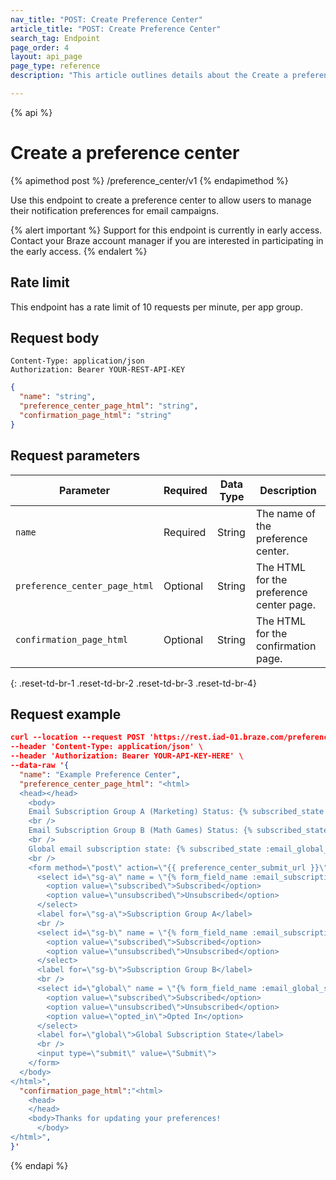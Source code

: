 ```yaml
---
nav_title: "POST: Create Preference Center"
article_title: "POST: Create Preference Center"
search_tag: Endpoint
page_order: 4
layout: api_page
page_type: reference
description: "This article outlines details about the Create a preference center Braze endpoint."

---
```

{% api %}
# Create a preference center
{% apimethod post %}
/preference_center/v1
{% endapimethod %}

Use this endpoint to create a preference center to allow users to manage their notification preferences for email campaigns.

{% alert important %}
Support for this endpoint is currently in early access. Contact your Braze account manager if you are interested in participating in the early access.
{% endalert %}

## Rate limit

This endpoint has a rate limit of 10 requests per minute, per app group.

## Request body

```
Content-Type: application/json
Authorization: Bearer YOUR-REST-API-KEY
```

```json
{
  "name": "string",
  "preference_center_page_html": "string",
  "confirmation_page_html": "string"
}
```

## Request parameters

| Parameter | Required | Data Type | Description |
| --------- | ---------| --------- | ----------- |
|`name`| Required | String | The name of the preference center. |
|`preference_center_page_html`| Optional | String | The HTML for the preference center page. |
|`confirmation_page_html`| Optional | String | The HTML for the confirmation page. |
{: .reset-td-br-1 .reset-td-br-2 .reset-td-br-3  .reset-td-br-4}

## Request example
```json
curl --location --request POST 'https://rest.iad-01.braze.com/preference_center/v1' \
--header 'Content-Type: application/json' \
--header 'Authorization: Bearer YOUR-API-KEY-HERE' \
--data-raw '{
  "name": "Example Preference Center",
  "preference_center_page_html": "<html>
  <head></head>
    <body>
    Email Subscription Group A (Marketing) Status: {% subscribed_state :email_subscription_group XXX %}
    <br />
    Email Subscription Group B (Math Games) Status: {% subscribed_state :email_subscription_group XXX %}
    <br />
    Global email subscription state: {% subscribed_state :email_global_state %}
    <br />
    <form method=\"post\" action=\"{{ preference_center_submit_url }}\">
      <select id=\"sg-a\" name = \"{% form_field_name :email_subscription_group XXX %}\" >
        <option value=\"subscribed\">Subscribed</option>
        <option value=\"unsubscribed\">Unsubscribed</option>
      </select>
      <label for=\"sg-a\">Subscription Group A</label>
      <br />
      <select id=\"sg-b\" name = \"{% form_field_name :email_subscription_group XXX %}\" >
        <option value=\"subscribed\">Subscribed</option>
        <option value=\"unsubscribed\">Unsubscribed</option>
      </select>
      <label for=\"sg-b\">Subscription Group B</label>
      <br />
      <select id=\"global\" name = \"{% form_field_name :email_global_state %}\" >
        <option value=\"subscribed\">Subscribed</option>
        <option value=\"unsubscribed\">Unsubscribed</option>
        <option value=\"opted_in\">Opted In</option>
      </select>
      <label for=\"global\">Global Subscription State</label>
      <br />
      <input type=\"submit\" value=\"Submit\">
    </form>
  </body>
</html>",
  "confirmation_page_html":"<html>
    <head>
    </head>
    <body>Thanks for updating your preferences!
      </body>
</html>",
}'
```

{% endapi %}